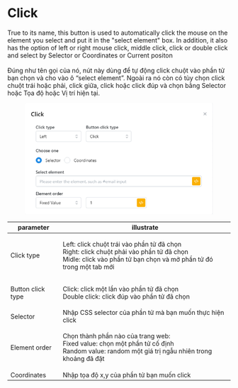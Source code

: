 # Click

True to its name, this button is used to automatically click the mouse on the element you select and put it in the "select element" box. In addition, it also has the option of left or right mouse click, middle click, click or double click and select by Selector or Coordinates or Current positon\
\
Đúng như tên gọi của nó, nút này dùng để tự động click chuột vào phần tử bạn chọn và cho vào ô “select element”. Ngoài ra nó còn có tùy chọn click chuột trái hoặc phải, click giữa, click hoặc click đúp và chọn bằng Selector hoặc Tọa độ hoặc Vị trí hiện tại.

<figure><img src="../../.gitbook/assets/image (2) (1) (1) (1).png" alt=""><figcaption></figcaption></figure>

| parameter         | illustrate                                                                                                                                                               |
| ----------------- | ------------------------------------------------------------------------------------------------------------------------------------------------------------------------ |
| Click type        | <p>Left: click chuột trái vào phần tử đã chọn<br>Right: click chuột phải vào phần tử đã chọn<br>Midle: click vào phần tử bạn chọn và mở phần tử đó trong một tab mới</p> |
| Button click type | <p>Click: click một lần vào phần tử đã chọn<br>Double click: click đúp vào phần tử đã chọn</p>                                                                           |
| Selector          | Nhập CSS selector của phần tử mà bạn muốn thực hiện click                                                                                                                |
| Element order     | <p>Chọn thành phần nào của trang web:<br>Fixed value: chọn một phần tử cố định<br>Random value: random một giá trị ngẫu nhiên trong khoảng đã đặt</p>                    |
| Coordinates       | Nhập tọa độ x,y của phần tử bạn muốn click                                                                                                                               |

